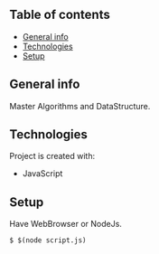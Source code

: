 ## Table of contents
* [General info](#general-info)
* [Technologies](#technologies)
* [Setup](#setup)

## General info
Master Algorithms and DataStructure.

## Technologies
Project is created with:
* JavaScript
	
## Setup
Have WebBrowser or NodeJs.

```
$ $(node script.js)

```
